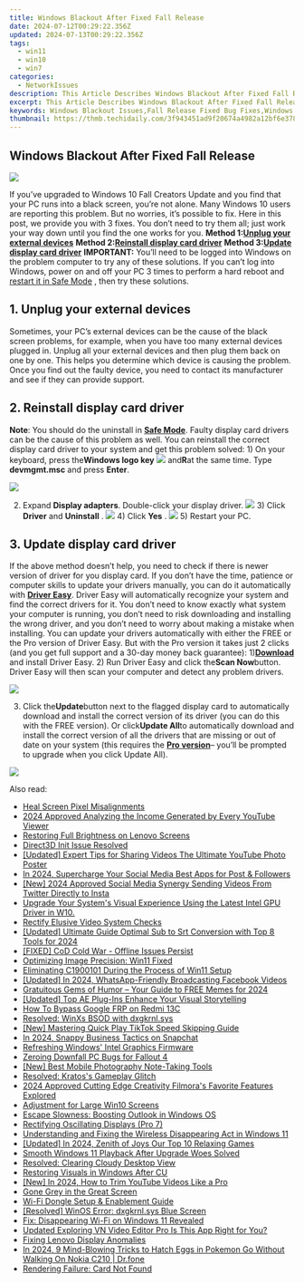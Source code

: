 ```yaml
---
title: Windows Blackout After Fixed Fall Release
date: 2024-07-12T00:29:22.356Z
updated: 2024-07-13T00:29:22.356Z
tags:
  - win11
  - win10
  - win7
categories:
  - NetworkIssues
description: This Article Describes Windows Blackout After Fixed Fall Release
excerpt: This Article Describes Windows Blackout After Fixed Fall Release
keywords: Windows Blackout Issues,Fall Release Fixed Bug Fixes,Windows Blackout Solution,Fixed Fall Update,Windows 10 Blackout Fix,Fall Release Troubleshooting for PCs,Blackout After Windows Update
thumbnail: https://thmb.techidaily.com/3f943451ad9f20674a4982a12bf6e3782b7a46fb4a594b07cf7ffe549e83acd7.jpg
---
```


## Windows Blackout After Fixed Fall Release

![](https://images.drivereasy.com/wp-content/uploads/2016/10/windows-10-black-screen.png)

If you’ve upgraded to Windows 10 Fall Creators Update and you find that your PC runs into a black screen, you’re not alone. Many Windows 10 users are reporting this problem. But no worries, it’s possible to fix. Here in this post, we provide you with 3 fixes. You don’t need to try them all; just work your way down until you find the one works for you.   **Method 1:[Unplug your external devices](#m1)**   **Method 2:[Reinstall display card driver](#m2)**   **Method 3:[Update display card driver](#m3)** **IMPORTANT:**  You’ll need to be logged into Windows on the problem computer to try any of these solutions. If you can’t log into Windows, power on and off your PC 3 times to perform a hard reboot and [restart it in Safe Mode](https://tools.techidaily.com/drivereasy/download/) , then try these solutions.

## 1\. Unplug your external devices

 Sometimes, your PC’s external devices can be the cause of the black screen problems, for example, when you have too many external devices plugged in. Unplug all your external devices and then plug them back on one by one. This helps you determine which device is causing the problem. Once you find out the faulty device, you need to contact its manufacturer and see if they can provide support.

## 2\. Reinstall display card driver

**Note**: You should do the uninstall in [**Safe Mode**](https://tools.techidaily.com/drivereasy/download/). Faulty display card drivers can be the cause of this problem as well. You can reinstall the correct display card driver to your system and get this problem solved: 1) On your keyboard, press the**Windows logo key** ![](https://images.drivereasy.com/wp-content/uploads/2016/10/img_5811a625cdad7.png) and**R**at the same time. Type **devmgmt.msc** and press **Enter**.

![](https://images.drivereasy.com/wp-content/uploads/2017/09/img_59c24493dcfb1.png)

2) Expand **Display adapters**. Double-click your display driver. ![](https://images.drivereasy.com/wp-content/uploads/2016/10/display-adapters-expand.jpg)  3) Click **Driver** and **Uninstall** . ![](https://images.drivereasy.com/wp-content/uploads/2016/10/uninstall-display-adpater.jpg)  4) Click **Yes** . ![](https://images.drivereasy.com/wp-content/uploads/2016/10/confirm-device-uninstall.png) 5) Restart your PC.

## 3\. Update display card driver

If the above method doesn’t help, you need to check if there is newer version of driver for you display card. If you don’t have the time, patience or computer skills to update your drivers manually, you can do it automatically with [**Driver Easy**](https://tools.techidaily.com/drivereasy/download/). Driver Easy will automatically recognize your system and find the correct drivers for it. You don’t need to know exactly what system your computer is running, you don’t need to risk downloading and installing the wrong driver, and you don’t need to worry about making a mistake when installing. You can update your drivers automatically with either the FREE or the Pro version of Driver Easy. But with the Pro version it takes just 2 clicks (and you get full support and a 30-day money back guarantee): 1)[**Download**](https://tools.techidaily.com/drivereasy/download/) and install Driver Easy. 2) Run Driver Easy and click the**Scan Now**button. Driver Easy will then scan your computer and detect any problem drivers.

![](https://images.drivereasy.com/wp-content/uploads/2017/09/img_59c245c4a6b9e.png)

3) Click the**Update**button next to the flagged display card to automatically download and install the correct version of its driver (you can do this with the FREE version). Or click**Update All**to automatically download and install the correct version of all the drivers that are missing or out of date on your system (this requires the [**Pro version**](https://tools.techidaily.com/drivereasy/download/)– you’ll be prompted to upgrade when you click Update All).

![](https://images.drivereasy.com/wp-content/uploads/2017/09/img_59c2460315f83.jpg)

<ins class="adsbygoogle"
     style="display:block"
     data-ad-format="autorelaxed"
     data-ad-client="ca-pub-7571918770474297"
     data-ad-slot="1223367746"></ins>



<ins class="adsbygoogle"
     style="display:block"
     data-ad-client="ca-pub-7571918770474297"
     data-ad-slot="8358498916"
     data-ad-format="auto"
     data-full-width-responsive="true"></ins>



<span class="atpl-alsoreadstyle">Also read:</span>
<div><ul>
<li><a href="https://network-issues.techidaily.com/heal-screen-pixel-misalignments/"><u>Heal Screen Pixel Misalignments</u></a></li>
<li><a href="https://youtube-zero.techidaily.com/approved-analyzing-the-income-generated-by-every-youtube-viewer/"><u>2024 Approved  Analyzing the Income Generated by Every YouTube Viewer</u></a></li>
<li><a href="https://network-issues.techidaily.com/restoring-full-brightness-on-lenovo-screens/"><u>Restoring Full Brightness on Lenovo Screens</u></a></li>
<li><a href="https://network-issues.techidaily.com/direct3d-init-issue-resolved/"><u>Direct3D Init Issue Resolved</u></a></li>
<li><a href="https://some-techniques.techidaily.com/updated-expert-tips-for-sharing-videos-the-ultimate-youtube-photo-poster/"><u>[Updated] Expert Tips for Sharing Videos  The Ultimate YouTube Photo Poster</u></a></li>
<li><a href="https://instagram-video-files.techidaily.com/in-2024-supercharge-your-social-media-best-apps-for-post-and-followers/"><u>In 2024, Supercharge Your Social Media  Best Apps for Post & Followers</u></a></li>
<li><a href="https://twitter-videos.techidaily.com/new-2024-approved-social-media-synergy-sending-videos-from-twitter-directly-to-insta/"><u>[New] 2024 Approved  Social Media Synergy  Sending Videos From Twitter Directly to Insta</u></a></li>
<li><a href="https://network-issues.techidaily.com/upgrade-your-systems-visual-experience-using-the-latest-intel-gpu-driver-in-w10/"><u>Upgrade Your System's Visual Experience Using the Latest Intel GPU Driver in W10.</u></a></li>
<li><a href="https://network-issues.techidaily.com/rectify-elusive-video-system-checks/"><u>Rectify Elusive Video System Checks</u></a></li>
<li><a href="https://fox-info.techidaily.com/updated-ultimate-guide-optimal-sub-to-srt-conversion-with-top-8-tools-for-2024/"><u>[Updated] Ultimate Guide  Optimal Sub to Srt Conversion with Top 8 Tools for 2024</u></a></li>
<li><a href="https://network-issues.techidaily.com/fixed-cod-cold-war-offline-issues-persist/"><u>[FIXED] CoD Cold War - Offline Issues Persist</u></a></li>
<li><a href="https://network-issues.techidaily.com/optimizing-image-precision-win11-fixed/"><u>Optimizing Image Precision: Win11 Fixed</u></a></li>
<li><a href="https://network-issues.techidaily.com/eliminating-c1900101-during-the-process-of-win11-setup/"><u>Eliminating C1900101 During the Process of Win11 Setup</u></a></li>
<li><a href="https://facebook-video-recording.techidaily.com/updated-in-2024-whatsapp-friendly-broadcasting-facebook-videos/"><u>[Updated] In 2024, WhatsApp-Friendly  Broadcasting Facebook Videos</u></a></li>
<li><a href="https://some-knowledge.techidaily.com/gratuitous-gems-of-humor-your-guide-to-free-memes-for-2024/"><u>Gratuitous Gems of Humor – Your Guide to FREE Memes for 2024</u></a></li>
<li><a href="https://some-skills.techidaily.com/updated-top-ae-plug-ins-enhance-your-visual-storytelling/"><u>[Updated] Top AE Plug-Ins  Enhance Your Visual Storytelling</u></a></li>
<li><a href="https://phone-solutions.techidaily.com/how-to-bypass-google-frp-on-redmi-13c-by-drfone-android-unlock-remove-google-frp/"><u>How To Bypass Google FRP on Redmi 13C</u></a></li>
<li><a href="https://network-issues.techidaily.com/resolved-winxs-bsod-with-dxgkrnlsys/"><u>Resolved: WinXs BSOD with dxgkrnl.sys</u></a></li>
<li><a href="https://tiktok-video-recordings.techidaily.com/new-mastering-quick-play-tiktok-speed-skipping-guide/"><u>[New] Mastering Quick Play  TikTok Speed Skipping Guide</u></a></li>
<li><a href="https://snapchat-videos.techidaily.com/in-2024-snappy-business-tactics-on-snapchat/"><u>In 2024, Snappy Business Tactics on Snapchat</u></a></li>
<li><a href="https://network-issues.techidaily.com/refreshing-windows-intel-graphics-firmware/"><u>Refreshing Windows' Intel Graphics Firmware</u></a></li>
<li><a href="https://network-issues.techidaily.com/zeroing-downfall-pc-bugs-for-fallout-4/"><u>Zeroing Downfall PC Bugs for Fallout 4</u></a></li>
<li><a href="https://fox-info.techidaily.com/new-best-mobile-photography-note-taking-tools/"><u>[New] Best Mobile Photography Note-Taking Tools</u></a></li>
<li><a href="https://network-issues.techidaily.com/resolved-kratoss-gameplay-glitch/"><u>Resolved: Kratos's Gameplay Glitch</u></a></li>
<li><a href="https://fox-cloud.techidaily.com/2024-approved-cutting-edge-creativity-filmoras-favorite-features-explored/"><u>2024 Approved  Cutting Edge Creativity  Filmora's Favorite Features Explored</u></a></li>
<li><a href="https://network-issues.techidaily.com/adjustment-for-large-win10-screens/"><u>Adjustment for Large Win10 Screens</u></a></li>
<li><a href="https://windows11.techidaily.com/escape-slowness-boosting-outlook-in-windows-os/"><u>Escape Slowness: Boosting Outlook in Windows OS</u></a></li>
<li><a href="https://network-issues.techidaily.com/rectifying-oscillating-displays-pro-7/"><u>Rectifying Oscillating Displays (Pro 7)</u></a></li>
<li><a href="https://network-issues.techidaily.com/understanding-and-fixing-the-wireless-disappearing-act-in-windows-11/"><u>Understanding and Fixing the Wireless Disappearing Act in Windows 11</u></a></li>
<li><a href="https://video-screen-grab.techidaily.com/updated-in-2024-zenith-of-joys-our-top-10-relaxing-games/"><u>[Updated] In 2024, Zenith of Joys  Our Top 10 Relaxing Games</u></a></li>
<li><a href="https://network-issues.techidaily.com/smooth-windows-11-playback-after-upgrade-woes-solved/"><u>Smooth Windows 11 Playback After Upgrade Woes Solved</u></a></li>
<li><a href="https://network-issues.techidaily.com/resolved-clearing-cloudy-desktop-view/"><u>Resolved: Clearing Cloudy Desktop View</u></a></li>
<li><a href="https://network-issues.techidaily.com/restoring-visuals-in-windows-after-cu/"><u>Restoring Visuals in Windows After CU</u></a></li>
<li><a href="https://eaxpv-info.techidaily.com/new-in-2024-how-to-trim-youtube-videos-like-a-pro/"><u>[New] In 2024, How to Trim YouTube Videos Like a Pro</u></a></li>
<li><a href="https://network-issues.techidaily.com/gone-grey-in-the-great-screen/"><u>Gone Grey in the Great Screen</u></a></li>
<li><a href="https://network-issues.techidaily.com/wi-fi-dongle-setup-and-enablement-guide/"><u>Wi-Fi Dongle Setup & Enablement Guide</u></a></li>
<li><a href="https://network-issues.techidaily.com/resolved-winos-error-dxgkrnlsys-blue-screen/"><u>[Resolved] WinOS Error: dxgkrnl.sys Blue Screen</u></a></li>
<li><a href="https://network-issues.techidaily.com/fix-disappearing-wi-fi-on-windows-11-revealed/"><u>Fix: Disappearing Wi-Fi on Windows 11 Revealed</u></a></li>
<li><a href="https://smart-video-creator.techidaily.com/updated-exploring-vn-video-editor-pro-is-this-app-right-for-you/"><u>Updated Exploring VN Video Editor Pro Is This App Right for You?</u></a></li>
<li><a href="https://network-issues.techidaily.com/fixing-lenovo-display-anomalies/"><u>Fixing Lenovo Display Anomalies</u></a></li>
<li><a href="https://android-pokemon-go.techidaily.com/in-2024-9-mind-blowing-tricks-to-hatch-eggs-in-pokemon-go-without-walking-on-nokia-c210-drfone-by-drfone-virtual-android/"><u>In 2024, 9 Mind-Blowing Tricks to Hatch Eggs in Pokemon Go Without Walking On Nokia C210 | Dr.fone</u></a></li>
<li><a href="https://network-issues.techidaily.com/rendering-failure-card-not-found/"><u>Rendering Failure: Card Not Found</u></a></li>
</ul></div>
